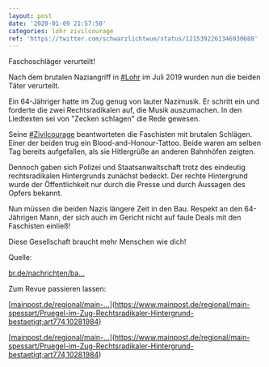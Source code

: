 ```yaml
---
layout: post
date: '2020-01-09 21:57:50'
categories: lohr zivilcourage
ref: 'https://twitter.com/schwarzlichtwue/status/1215392261346930688'
---
```

Faschoschläger verurteilt!



Nach dem brutalen Naziangriff in [#Lohr](/t/lohr) im Juli 2019 wurden nun die beiden Täter verurteilt.

Ein 64-Jähriger hatte im Zug genug von lauter Nazimusik. Er schritt ein und forderte die zwei Rechtsradikalen auf, die Musik auszumachen. In den Liedtexten sei von "Zecken schlagen" die Rede gewesen.

Seine [#Zivilcourage](/t/zivilcourage) beantworteten die Faschisten mit brutalen Schlägen. Einer der beiden trug ein Blood-and-Honour-Tattoo. Beide waren am selben Tag bereits aufgefallen, als sie Hitlergrüße an anderen Bahnhöfen zeigten.

Dennoch gaben sich Polizei und Staatsanwaltschaft trotz des eindeutig rechtsradikalen Hintergrunds zunächst bedeckt. Der rechte Hintergrund wurde der Öffentlichkeit nur durch die Presse und durch Aussagen des Opfers bekannt.

Nun müssen die beiden Nazis längere Zeit in den Bau. Respekt an den 64-Jährigen Mann, der sich auch im Gericht nicht auf faule Deals mit den Faschisten einließ!

Diese Gesellschaft braucht mehr Menschen wie dich!

Quelle:

[br.de/nachrichten/ba…](https://www.br.de/nachrichten/bayern/angriff-im-regionalexpress-mehrjaehrige-haftstrafe-fuer-neonazis,Rn3vfQU)



Zum Revue passieren lassen: 

[[mainpost.de/regional/main-…](https://www.mainpost.de/regional/main-spessart/Pruegel-im-Zug-bei-Lohr-wegen-Beschwerde-ueber-Nazi-Musik;art774,10279461)](https://www.mainpost.de/regional/main-spessart/Pruegel-im-Zug-Rechtsradikaler-Hintergrund-bestaetigt;art774,10281984)



[[mainpost.de/regional/main-…](https://www.mainpost.de/regional/main-spessart/Pruegel-im-Zug-bei-Lohr-wegen-Beschwerde-ueber-Nazi-Musik;art774,10279461)](https://www.mainpost.de/regional/main-spessart/Pruegel-im-Zug-Rechtsradikaler-Hintergrund-bestaetigt;art774,10281984)